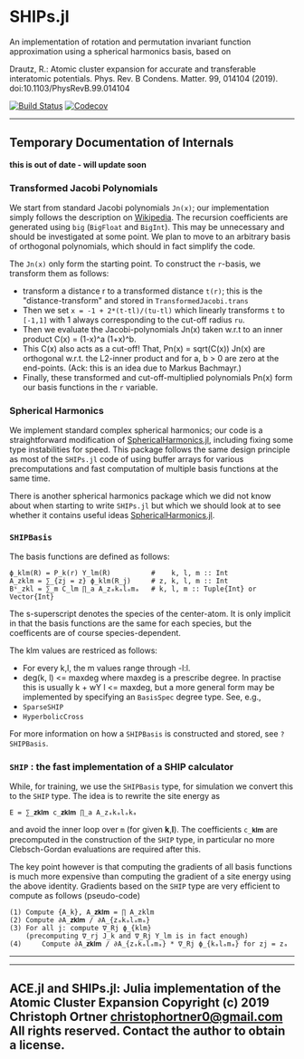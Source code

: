 # SHIPs.jl

An implementation of rotation and permutation invariant function approximation
using a spherical harmonics basis, based on

   Drautz, R.: Atomic cluster expansion for accurate and transferable interatomic potentials. Phys. Rev. B Condens. Matter. 99, 014104 (2019). doi:10.1103/PhysRevB.99.014104


[![Build Status](https://travis-ci.com/cortner/SHIPs.jl.svg?branch=master)](https://travis-ci.com/cortner/SHIPs.jl)
[![Codecov](https://codecov.io/gh/cortner/SHIPs.jl/branch/master/graph/badge.svg)](https://codecov.io/gh/cortner/SHIPs.jl)


---

## Temporary Documentation of Internals

**this is out of date - will update soon**

### Transformed Jacobi Polynomials

We start from standard Jacobi polynomials `Jn(x)`; our implementation simply follows the description on [Wikipedia](https://en.wikipedia.org/wiki/Jacobi_polynomials). The recursion coefficients are generated using `big` (`BigFloat` and `BigInt`). This may be unnecessary and should be investigated at some point. We plan to move to an arbitrary basis of orthogonal polynomials, which should in fact simplify the code.

The `Jn(x)` only form the starting point. To construct the `r`-basis, we transform them as follows:

- transform a distance r to a transformed distance `t(r)`; this is the "distance-transform" and stored in `TransformedJacobi.trans`
- Then we set `x = -1 + 2*(t-tl)/(tu-tl)` which linearly transforms `t` to `[-1,1]` with 1 always corresponding to the cut-off radius `ru`.
- Then we evaluate the Jacobi-polynomials Jn(x) taken w.r.t to an inner product C(x) = (1-x)^a (1+x)^b.
- This C(x) also acts as a cut-off! That, Pn(x) = sqrt(C(x)) Jn(x) are orthogonal w.r.t. the L2-inner product and for a, b > 0 are zero at the end-points. (Ack: this is an idea due to Markus Bachmayr.)
- Finally, these transformed and cut-off-multiplied polynomials Pn(x) form our basis functions in the `r` variable.

### Spherical Harmonics

We implement standard complex spherical harmonics; our code is a straightforward modification of [SphericalHarmonics.jl](https://github.com/milthorpe/SphericalHarmonics.jl), including fixing some type instabilities for speed. This package follows the same design principle as most of the `SHIPs.jl` code of using buffer arrays for various precomputations and fast computation of multiple basis functions at the same time.

There is another spherical harmonics package which we did not know about when starting to write `SHIPs.jl` but which we should look at to see whether it contains useful ideas [SphericalHarmonics.jl](https://github.com/hofmannmartin/SphericalHarmonics.jl).

### `SHIPBasis`

The basis functions are defined as follows:
```
ϕ_klm(R) = P_k(r) Y_lm(R̂)          #    k, l, m :: Int
A_zklm = ∑_{zj = z} ϕ_klm(R_j)     # z, k, l, m :: Int
Bˢ_zkl = ∑_m C_lm ∏_a A_zₐkₐlₐmₐ   # k, l, m :: Tuple{Int} or Vector{Int}
```
The s-superscript denotes the species of the center-atom. It is only implicit
in that the basis functions are the same for each species, but the coefficents
are of course species-dependent.

The klm values are restriced as follows:
* For every k,l, the m values range through -l:l.
* deg(k, l) <= maxdeg  where maxdeg is a prescribe degree. In practise this
is usually k + wY l <= maxdeg, but a more general form may be implemented
by specifying an `BasisSpec` degree type. See, e.g.,
* `SparseSHIP`
* `HyperbolicCross`

For more information  on how a `SHIPBasis` is constructed and stored, see
`?SHIPBasis`.

### `SHIP` : the fast implementation of a SHIP calculator

While, for training, we use the `SHIPBasis` type, for simulation we convert
this to the `SHIP` type. The idea is to rewrite the site energy as
```
E = ∑_𝐳𝐤𝐥𝐦 c_𝐳𝐤𝐥𝐦 ∏_a A_zₐkₐlₐkₐ
```
and avoid the inner loop over `m` (for given 𝐤,𝐥). The coefficients
`c_𝐤𝐥𝐦` are precomputed in the construction of the `SHIP` type, in particular
no more Clebsch-Gordan evaluations are required after this.

The key point however is that computing the gradients of all basis functions is
much more expensive than computing the gradient of a site energy using the above
identity. Gradients based on the `SHIP` type are very efficient to compute as
follows (pseudo-code)
```
(1) Compute {A_k}, A_𝐳𝐤𝐥𝐦 = ∏ A_zklm
(2) Compute ∂A_𝐳𝐤𝐥𝐦 / ∂A_{zₐkₐlₐmₐ}
(3) For all j: compute ∇_Rj ϕ_{klm}
    (precomputing ∇_rj J_k and ∇_Rj Y_lm is in fact enough)
(4)     Compute ∂A_𝐳𝐤𝐥𝐦 / ∂A_{zₐkₐlₐmₐ} * ∇_Rj ϕ_{kₐlₐmₐ} for zj = zₐ
```

---

---------------------------------------------------------------------------
 ACE.jl and SHIPs.jl: Julia implementation of the Atomic Cluster Expansion
 Copyright (c) 2019 Christoph Ortner <christophortner0@gmail.com>
 All rights reserved.
 Contact the author to obtain a license.
---------------------------------------------------------------------------
